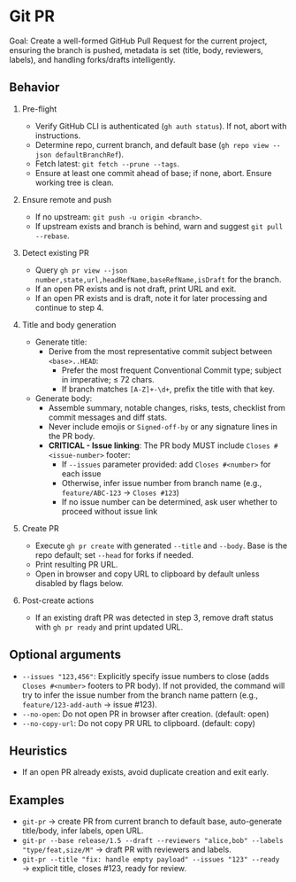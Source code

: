 # Git PR

Goal: Create a well-formed GitHub Pull Request for the current project, ensuring the branch is pushed, metadata is set (title, body, reviewers, labels), and handling forks/drafts intelligently.

## Behavior
1) Pre-flight
   - Verify GitHub CLI is authenticated (`gh auth status`). If not, abort with instructions.
   - Determine repo, current branch, and default base (`gh repo view --json defaultBranchRef`).
   - Fetch latest: `git fetch --prune --tags`.
   - Ensure at least one commit ahead of base; if none, abort. Ensure working tree is clean.

2) Ensure remote and push
   - If no upstream: `git push -u origin <branch>`.
   - If upstream exists and branch is behind, warn and suggest `git pull --rebase`.

3) Detect existing PR
   - Query `gh pr view --json number,state,url,headRefName,baseRefName,isDraft` for the branch.
   - If an open PR exists and is not draft, print URL and exit.
   - If an open PR exists and is draft, note it for later processing and continue to step 4.

4) Title and body generation
   - Generate title:
     - Derive from the most representative commit subject between `<base>..HEAD`:
       - Prefer the most frequent Conventional Commit type; subject in imperative; ≤ 72 chars.
       - If branch matches `[A-Z]+-\d+`, prefix the title with that key.
   - Generate body:
     - Assemble summary, notable changes, risks, tests, checklist from commit messages and diff stats.
     - Never include emojis or `Signed-off-by` or any signature lines in the PR body.
     - **CRITICAL - Issue linking**: The PR body MUST include `Closes #<issue-number>` footer:
       - If `--issues` parameter provided: add `Closes #<number>` for each issue
       - Otherwise, infer issue number from branch name (e.g., `feature/ABC-123` → `Closes #123`)
       - If no issue number can be determined, ask user whether to proceed without issue link

5) Create PR
   - Execute `gh pr create` with generated `--title` and `--body`. Base is the repo default; set `--head` for forks if needed.
   - Print resulting PR URL.
   - Open in browser and copy URL to clipboard by default unless disabled by flags below.

6) Post-create actions
   - If an existing draft PR was detected in step 3, remove draft status with `gh pr ready` and print updated URL.

## Optional arguments
- `--issues "123,456"`: Explicitly specify issue numbers to close (adds `Closes #<number>` footers to PR body). If not provided, the command will try to infer the issue number from the branch name pattern (e.g., `feature/123-add-auth` → issue #123).
- `--no-open`: Do not open PR in browser after creation. (default: open)
- `--no-copy-url`: Do not copy PR URL to clipboard. (default: copy)

## Heuristics
- If an open PR already exists, avoid duplicate creation and exit early.

## Examples
- `git-pr` → create PR from current branch to default base, auto-generate title/body, infer labels, open URL.
- `git-pr --base release/1.5 --draft --reviewers "alice,bob" --labels "type/feat,size/M"` → draft PR with reviewers and labels.
- `git-pr --title "fix: handle empty payload" --issues "123" --ready` → explicit title, closes #123, ready for review.
